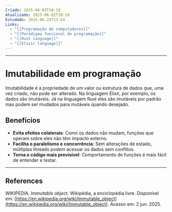 ```yaml
---
Criado: 2025-06-02T10:19
Atualizado: 2025-06-02T10:19
Estudado: 2025-06-24T13:54
Links:
  - "[[Programação de computadores]]"
  - "[[Paradigma funcional de programação]]"
  - "[[Rust language]]"
  - "[[Elixir language]]"
---
```

---
# Imutabilidade em programação

Imutabilidade é a propriedade de um valor ou estrutura de dados que, uma vez criado, não pode ser alterado. Na linguagem Elixir, por exemplo, os dados são imutáveis. Já na linguagem Rust eles são imutáveis por padrão mas podem ser mudados para mutáveis quando desejado. 

## Benefícios

- **Evita efeitos colaterais**: Como os dados não mudam, funções que operam sobre eles não têm impacto externo.
- **Facilita o paralelismo e concorrência**: Sem alterações de estado, múltiplas threads podem acessar os dados sem conflitos.
- **Torna o código mais previsível**: Comportamento de funções é mais fácil de entender e testar.

---
## References

WIKIPEDIA. _Immutable object_. Wikipédia, a enciclopédia livre. Disponível em: [https://en.wikipedia.org/wiki/Immutable_object](https://en.wikipedia.org/wiki/Immutable_object). Acesso em: 2 jun. 2025.